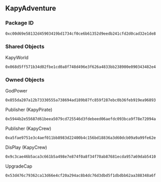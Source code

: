 ## KapyAdventure

### Package ID
```
0xc00d69e58132d45903419bd1734cf0ce6b61352d9eedb241cfd2d0cad32e1de8
```

### Shared Objects
KapyWorld
```
0x068d5ff571b34d02fbe1cd0a8f748d496e3f626a4833bb238900e090343482e4
```

### Owned Objects
GodPower
```
0x855da207a12b73330555a738694ad189b87fc859f287ebc0b36feb919ea96893
```
Publisher (KapyPirate)
```
0x5944b2e55687d61beea5079cd725546d3fdebeed06aefdc093bca9f78e72094a
```
Publisher (KapyCrew)
```
0xa5fae9751e3c4aef011bb8983d22400b4c156bd18836a3d60dcb09a9a99fe62e
```
DisPlay (KapyCrew)
```
0x9c3cae46b5aca3c661b5a498e7e874f0a8f34f70ab87681ecda957a69dab5410
```
UpgradeCap
```
0x53d476c79362ca13d66e4cf20a294ac8b4dc76d3dbd5f1dbdbb62aa388348a6f
```